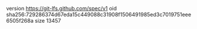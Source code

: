 version https://git-lfs.github.com/spec/v1
oid sha256:729286374d67eda15c449088c31908f1506491985ed3c7019751eee6505f268a
size 13457
